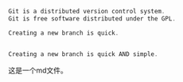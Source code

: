 ```powershell
Git is a distributed version control system.
Git is free software distributed under the GPL.
```

```powershell
Creating a new branch is quick.
```

```powershell

Creating a new branch is quick AND simple.

```

这是一个md文件。